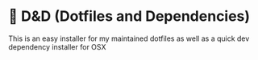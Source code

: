 # 🎲 D&D (Dotfiles and Dependencies)

This is an easy installer for my maintained dotfiles as well as a quick dev dependency installer for OSX